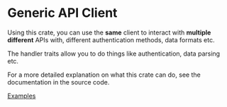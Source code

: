# Generic API Client

Using this crate, you can use the **same** client to interact with **multiple different**
APIs with, different authentication methods, data formats etc.

The handler traits allow you to do things like authentication, data parsing etc.

For a more detailed explanation on what this crate can do, see the documentation
in the source code.

[Examples](https://github.com/negi-grass/crypto-botters)
